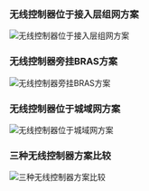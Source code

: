 ### 无线控制器位于接入层组网方案

![无线控制器位于接入层组网方案](F:\pictures\网站用图\无线控制器位于接入层组网方案.png)

### 无线控制器旁挂BRAS方案

![无线控制器旁挂BRAS方案](F:\pictures\网站用图\无线控制器旁挂BRAS方案.png)

###  无线控制器位于城域网方案

![无线控制器位于城域网方案](F:\pictures\网站用图\无线控制器位于城域网方案.png)

### 三种无线控制器方案比较

![三种无线控制器方案比较](F:\pictures\网站用图\三种无线控制器方案比较.png)

